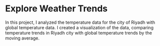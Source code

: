 # Explore Weather Trends

In this project, I analyzed the temperature data for the city of Riyadh with global temperature data.
I created a visualization of the data, comparing temperature trends in Riyadh city with global temperature trends by the moving average. 
